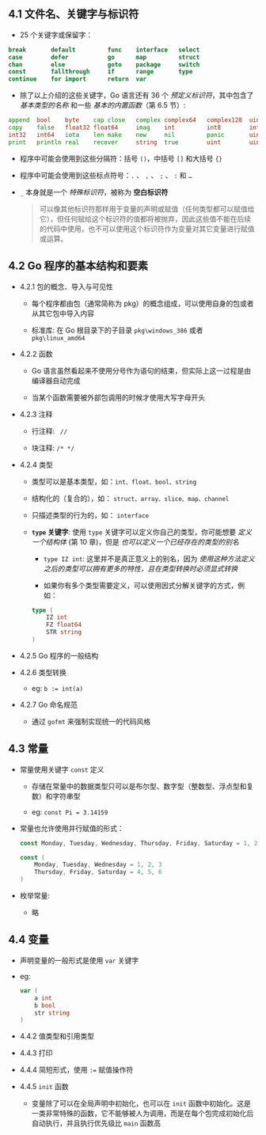 ## 4.1 文件名、关键字与标识符
* 25 个关键字或保留字：
```go
break	    default	        func	interface	select
case	    defer	        go	    map	        struct
chan	    else	        goto	package	    switch
const	    fallthrough	    if	    range	    type
continue	for	import	    return	var
```

* 除了以上介绍的这些关键字，Go 语言还有 36 个 _预定义标识符_，其中包含了 _基本类型的名称_ 和一些 _基本的内置函数_（第 6.5 节）:
```go
append	bool	byte	cap	close	complex	complex64	complex128	uint16
copy	false	float32	float64	    imag	int	        int8	    int16	uint32
int32	int64	iota	len	make	new	    nil	        panic	    uint64
print	println	real	recover	    string	true	    uint	    uint8	uintptr
```

* 程序中可能会使用到这些分隔符：括号 `()`，中括号 `[]` 和大括号 `{}`

* 程序中可能会使用到这些标点符号：`.` 、 `,` 、 `;` 、 `:` 和 `…`

* `_` 本身就是一个 _特殊标识符_，被称为 __空白标识符__
    > 可以像其他标识符那样用于变量的声明或赋值（任何类型都可以赋值给它），但任何赋给这个标识符的值都将被抛弃，因此这些值不能在后续的代码中使用，也不可以使用这个标识符作为变量对其它变量进行赋值或运算。


## 4.2 Go 程序的基本结构和要素
* 4.2.1 包的概念、导入与可见性
    * 每个程序都由包（通常简称为 pkg）的概念组成，可以使用自身的包或者从其它包中导入内容

    * 标准库: 在 Go 根目录下的子目录 `pkg\windows_386` 或者 `pkg\linux_amd64`


* 4.2.2 函数
    * Go 语言虽然看起来不使用分号作为语句的结束，但实际上这一过程是由编译器自动完成

    * 当某个函数需要被外部包调用的时候才使用大写字母开头


* 4.2.3 注释
    * 行注释: ` //`

    * 块注释: `/* */`


* 4.2.4 类型
    * 类型可以是基本类型，如：`int、float、bool、string`
    
    * 结构化的（复合的），如： `struct、array、slice、map、channel`
    
    * 只描述类型的行为的，如： `interface`

    * __`type` 关键字__: 使用 `type` 关键字可以定义你自己的类型，你可能想要 _定义一个结构体_ (第 10 章)，但是 _也可以定义一个已经存在的类型的别名_
        * `type IZ int`: 这里并不是真正意义上的别名，因为 _使用这种方法定义之后的类型可以拥有更多的特性，且在类型转换时必须显式转换_

        * 如果你有多个类型需要定义，可以使用因式分解关键字的方式，例如：
        ```go
        type (
            IZ int
            FZ float64
            STR string
        )
        ```


* 4.2.5 Go 程序的一般结构


* 4.2.6 类型转换
    * eg: `b := int(a)`


* 4.2.7 Go 命名规范
    * 通过 `gofmt` 来强制实现统一的代码风格



## 4.3 常量
* 常量使用关键字 `const` 定义
    * 存储在常量中的数据类型只可以是布尔型、数字型（整数型、浮点型和复数）和字符串型

    * eg: `const Pi = 3.14159`

* 常量也允许使用并行赋值的形式：
    ```go
    const Monday, Tuesday, Wednesday, Thursday, Friday, Saturday = 1, 2, 3, 4, 5, 6

    const (
        Monday, Tuesday, Wednesday = 1, 2, 3
        Thursday, Friday, Saturday = 4, 5, 6
    )
    ```

* 枚举常量:
    * 略


## 4.4 变量
* 声明变量的一般形式是使用 `var` 关键字

* eg:
    ```go
    var (
        a int
        b bool
        str string
    )
    ```


* 4.4.2 值类型和引用类型


* 4.4.3 打印


* 4.4.4 简短形式，使用 `:=` 赋值操作符


* 4.4.5 `init` 函数
    * 变量除了可以在全局声明中初始化，也可以在 `init` 函数中初始化。这是一类非常特殊的函数，它不能够被人为调用，而是在每个包完成初始化后自动执行，并且执行优先级比 `main` 函数高
